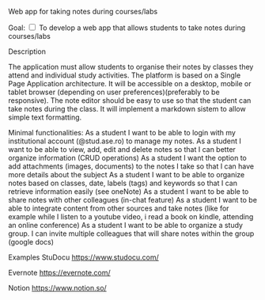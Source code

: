 Web app for taking notes during courses/labs

Goal:
<input type="checkbox"> To develop a web app that allows students to take notes during courses/labs </input>

Description

The application must allow students to organise their notes by classes they attend and individual study activities.
The platform is based on a Single Page Application architecture. It will be accessible on a desktop, mobile or tablet browser (depending on user preferences)(preferably to be responsive).
The note editor should be easy to use so that the student can take notes during the class. It will implement a markdown sistem to allow simple text formatting.

Minimal functionalities:
As a student I want to be able to login with my institutional account (@stud.ase.ro) to manage my notes.
As a student I want to be able to view, add, edit and delete notes so that I can better organize information (CRUD operations)
As a student I want the option to add attachments (images, documents) to the notes I take so that I can have more details about the subject
As a student I want to be able to organize notes based on classes, date, labels (tags) and keywords so that I can retrieve information easily (see oneNote)
As a student I want to be able to share notes with other colleagues (in-chat feature)
As a student I want to be able to integrate content from other sources and take notes (like for example while I listen to a youtube video, i read a book on kindle, attending an online conference)
As a student I want to be able to organize a study group. I can invite multiple colleagues that will share notes within the group (google docs)

Examples
StuDocu
https://www.studocu.com/

Evernote
https://evernote.com/

Notion
https://www.notion.so/
